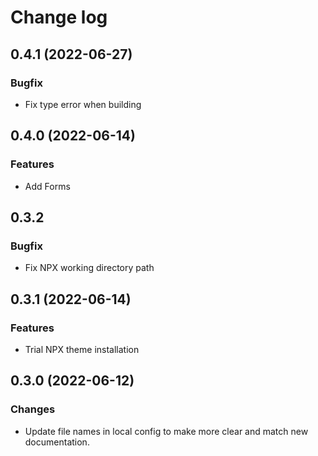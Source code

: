 # Change log

## 0.4.1 (2022-06-27)

### Bugfix
- Fix type error when building

## 0.4.0 (2022-06-14)

### Features
- Add Forms

## 0.3.2

### Bugfix
- Fix NPX working directory path

## 0.3.1 (2022-06-14)

### Features
- Trial NPX theme installation

## 0.3.0 (2022-06-12)

### Changes
- Update file names in local config to make more clear and match new documentation.